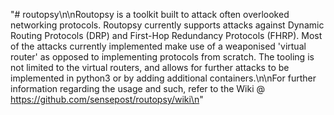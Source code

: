 "# routopsy\n\nRoutopsy is a toolkit built to attack often overlooked networking protocols. Routopsy currently supports attacks against Dynamic Routing Protocols (DRP) and First-Hop Redundancy Protocols (FHRP). Most of the attacks currently implemented make use of a weaponised 'virtual router' as opposed to implementing protocols from scratch. The tooling is not limited to the virtual routers, and allows for further attacks to be implemented in python3 or by adding additional containers.\n\nFor further information regarding the usage and such, refer to the Wiki @ https://github.com/sensepost/routopsy/wiki\n"